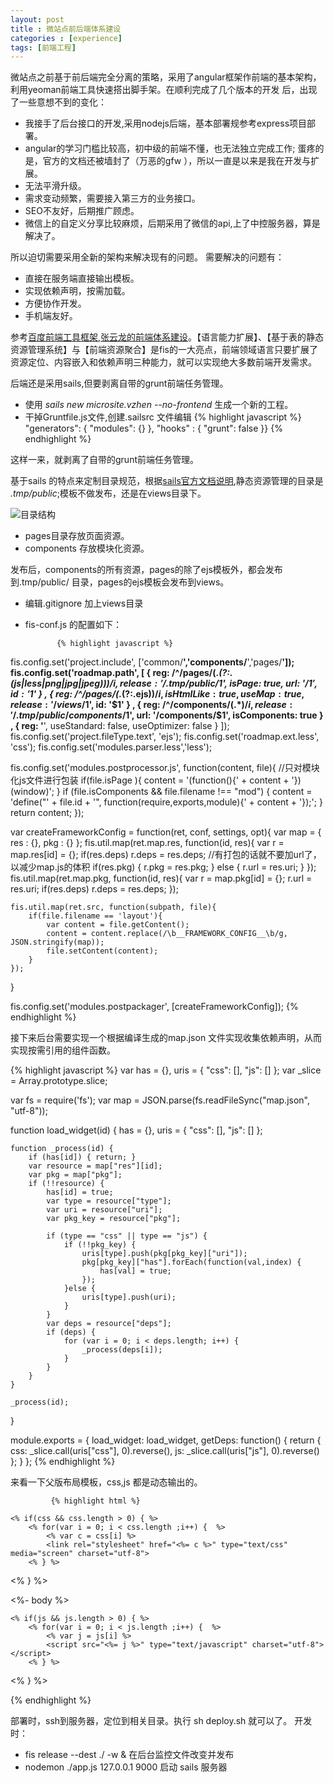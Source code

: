 ```yaml
---
layout: post
title : 微站点前后端体系建设 
categories : [experience]
tags: [前端工程]
---
```

   微站点之前基于前后端完全分离的策略，采用了angular框架作前端的基本架构，利用yeoman前端工具快速搭出脚手架。在顺利完成了几个版本的开发 后，出现了一些意想不到的变化：
   
* 我接手了后台接口的开发,采用nodejs后端，基本部署规参考express项目部署。
* angular的学习门槛比较高，初中级的前端不懂，也无法独立完成工作; 蛋疼的是，官方的文档还被墙封了（万恶的gfw ），所以一直是以来是我在开发与扩展。
* 无法平滑升级。
* 需求变动频繁，需要接入第三方的业务接口。
* SEO不友好，后期推广顾虑。
* 微信上的自定义分享比较麻烦，后期采用了微信的api,上了中控服务器，算是解决了。

所以迫切需要采用全新的架构来解决现有的问题。
需要解决的问题有：

* 直接在服务端直接输出模板。
* 实现依赖声明，按需加载。
* 方便协作开发。
* 手机端友好。

参考[百度前端工具框架](http://fis.baidu.com/#FIS),[张云龙的前端体系建设](https://github.com/fouber/blog/issues/2)。【语言能力扩展】、【基于表的静态资源管理系统】与【前端资源聚合】是fis的一大亮点，前端领域语言只要扩展了资源定位、内容嵌入和依赖声明三种能力，就可以实现绝大多数前端开发需求。

   后端还是采用sails,但要剥离自带的grunt前端任务管理。
   
   * 使用 *sails new microsite.vzhen --no-frontend* 生成一个新的工程。
   * 干掉Gruntfile.js文件,创建.sailsrc 文件编辑
			 {% highlight javascript %}
			   "generators": { "modules": {} }, "hooks" : { "grunt": false }}
       {% endhighlight %}
       
这样一来，就剥离了自带的grunt前端任务管理。
   
基于sails 的特点来定制目录规范，根据[sails官方文档说明](http://sailsjs.org/#/),静态资源管理的目录是 *.tmp/public*;模板不做发布，还是在views目录下。
		
![目录结构](http://oss.vzhen.com/64509b82-7e27-4670-a1fc-51b09d50c623.png)

* pages目录存放页面资源。
* components 存放模块化资源。
		
发布后，components的所有资源，pages的除了ejs模板外，都会发布到.tmp/public/ 目录，pages的ejs模板会发布到views。

* 编辑.gitignore 加上views目录
* fis-conf.js 的配置如下： 

			 {% highlight javascript %}
fis.config.set('project.include', ['common/**','components/**','pages/**']);
fis.config.set('roadmap.path', [
	{
    reg: /^\/pages\/(.*(?:\.(js|less|png|jpg|jpeg)))$/i,
    release: '/.tmp/public/$1',
		isPage: true,
    url: '/$1',
		id: '$1'
	} ,
	{
    reg: /^\/pages\/(.*(?:\.ejs))$/i,
		isHtmlLike: true,
		useMap: true,
    release: '/views/$1',
		id: '$1'
	} ,
	{
    reg: /^\/components\/(.*)$/i,
    release: '/.tmp/public/components/$1',
    url: '/components/$1',
		isComponents: true
	} ,
	{
    reg: '**',
    useStandard: false,
    useOptimizer: false
  }
]);
fis.config.set('project.fileType.text', 'ejs');
fis.config.set('roadmap.ext.less', 'css');
fis.config.set('modules.parser.less','less');

fis.config.set('modules.postprocessor.js', function(content, file){
	//只对模块化js文件进行包装
	if(file.isPage ){
		content = '(function(){' + content + '})(window)';
	}
	if (file.isComponents && file.filename !== "mod") {
		content = 'define("' + file.id + 
			'", function(require,exports,module){' +
			content + '});';
	}
	return content;
});

var createFrameworkConfig = function(ret, conf, settings, opt){
	var map = {
		res : {},
		pkg : {}
	};
	fis.util.map(ret.map.res, function(id, res){
		var r = map.res[id] = {};
		if(res.deps) r.deps = res.deps;
		//有打包的话就不要加url了，以减少map.js的体积
		if(res.pkg) {
			r.pkg = res.pkg;
		} else {
			r.url = res.uri;
		}
	});
	fis.util.map(ret.map.pkg, function(id, res){
		var r = map.pkg[id] = {};
		r.url = res.uri;
		if(res.deps) r.deps = res.deps;
	});

	fis.util.map(ret.src, function(subpath, file){
		if(file.filename == 'layout'){
			var content = file.getContent();
			content = content.replace(/\b__FRAMEWORK_CONFIG__\b/g, JSON.stringify(map));
			file.setContent(content);
		}
	});
}

fis.config.set('modules.postpackager', [createFrameworkConfig]);
       {% endhighlight %}
       
接下来后台需要实现一个根据编译生成的map.json 文件实现收集依赖声明，从而实现按需引用的组件函数。

{% highlight javascript %}
var has = {}, uris = { "css": [], "js": [] };
var _slice = Array.prototype.slice;

var fs = require('fs');
var map = JSON.parse(fs.readFileSync("map.json", "utf-8"));

function load_widget(id) {
  has = {}, uris = { "css": [], "js": [] };

	function _process(id) {
		if (has[id]) { return; }
		var resource = map["res"][id];
		var pkg = map["pkg"];
		if (!!resource) {
			has[id] = true;
			var type = resource["type"];
			var uri = resource["uri"];
			var pkg_key = resource["pkg"];

			if (type == "css" || type == "js") {
				if (!!pkg_key) {
					uris[type].push(pkg[pkg_key]["uri"]);
					pkg[pkg_key]["has"].forEach(function(val,index) {
						has[val] = true;
					});
				}else {
					uris[type].push(uri);
				}
			}
			var deps = resource["deps"];
			if (deps) {
				for (var i = 0; i < deps.length; i++) {
					_process(deps[i]);
				}
			}
		}
	}

	_process(id);
}

module.exports = {
	load_widget: load_widget,
	getDeps: function() {
		return {
			css: _slice.call(uris["css"], 0).reverse(),
			js: _slice.call(uris["js"], 0).reverse()
		};
	}
};
{% endhighlight %}
       
来看一下父版布局模板，css,js 都是动态输出的。
			 
			 {% highlight html %}
<!DOCTYPE html>
<html>

<head>
  <title>医生微站点</title>
  <meta name="viewport" content="width=device-width, initial-scale=1, maximum-scale=1">

	<% if(css && css.length > 0) { %>
		<% for(var i = 0; i < css.length ;i++) {  %>
			<% var c = css[i] %>
			<link rel="stylesheet" href="<%= c %>" type="text/css" media="screen" charset="utf-8">
		<% } %>
  <% } %>

</head>

<body>
  <%- body %>
</body>
<script src="../components/modjs/mod.js" type="text/javascript" charset="utf-8"></script>
<script type="text/javascript" charset="utf-8">
   require.resourceMap(__FRAMEWORK_CONFIG__);
</script>

	<% if(js && js.length > 0) { %>
		<% for(var i = 0; i < js.length ;i++) {  %>
			<% var j = js[i] %>
			<script src="<%= j %>" type="text/javascript" charset="utf-8"></script>
		<% } %>
  <% } %>

</html>
       {% endhighlight %}
       
部署时，ssh到服务器，定位到相关目录。执行 sh deploy.sh  就可以了。
开发时：

* fis release --dest ./ -w & 在后台监控文件改变并发布 
* nodemon   ./app.js   127.0.0.1 9000  启动 sails 服务器

